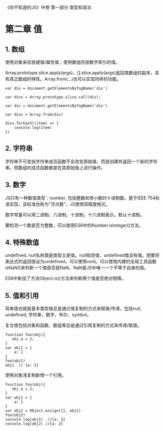 《你不知道的JS》中卷 第一部分 类型和语法

# 第二章 值

## 1. 数组

使用对象来存放键值/属性值；使用数组存放数字索引的值。

Array.prototype.slice.apply(args)，[].slice.apply(args)返回类数组的副本，具有真正数组的特性。Array.from(...)也可以实现同样的功能。

```
var div = document.getElementsByTagName('div')

var divs = Array.prototype.slice.call(div);
```

```
var div = document.getElementsByTagName('div')

var divs = Array.from(div)

divs.forEach((item) => {
    console.log(item)
})
```

## 2. 字符串

字符串不可变指字符串成员函数不会改变原始值，而是创建并返回一个新的字符串。而数组的成员函数都是在其原始值上进行操作。

## 3. 数字

JS只有一种数值类型：number, 包括整数和带小数的十进制数。基于IEEE 754标准实现，该标准也称为”浮点数“，JS使用双精度格式。

数字常量可以用二进制，八进制，十进制，十六进制表示。默认十进制。

要检测一个数是否为整数，可以使用ES6中的Number.isInteger()方法。

## 4. 特殊数值

undefined, null名称既是类型又是值。null指空值，undefined值没有值。想要将表达式的返回值设为undefined，可以使用void。可以使用内建的全局工具函数isNaN()来判断一个值是否是NaN。NaN是JS中唯一一个不等于自身的值。

ES6中新加了方法Object.is()方法来判断两个值是否绝对相等。

## 5. 值和引用

简单值也就是基本类型值总是通过值复制的方式来赋值/传递，包括null, undefined, 字符串，数字，布尔，symbol。

复合值包括对象和函数，数组等总是通过引用复制的方式来传递/赋值。

```
function foo(obj){
   obj.a = 2; 
}
var obj1 = {
    a: 1
}
foo(obj1)
obj1  // {a: 2}
```

使用对象浅复制新增一个引用。

```
function foo(obj){
   obj.a = 2; 
}
var obj1 = {
    a: 1
}
var obj2 = Object.assign({}, obj1)
foo(obj2)
console.log(obj1)  //{a: 1}
console.log(obj2) //{a: 2}
```


